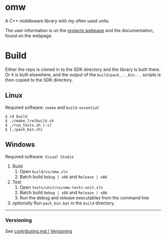 # omw

A C++ middleware library with my often used units.

The user information is on the [projects webpage](https://static.oblaser.ch/omw/)
and the documentation, found on the webpage.



# Build
Either the repo is cloned in to the SDK directory and the library is built there.
Or it is built elsewhere, and the output of the `build/pack_.._bin...` scripts
is then copied to the SDK directory.

## Linux
Required software: `cmake` and `build-essential`
```
$ cd build
$ ./cmake_[re]build.sh
$ ./run_tests.sh [-s]
$ [./pack_bin.sh]
```

## Windows
Required software: `Visual Studio`
1. Build
    1. Open `build/vs/omw.sln`
    0. Batch build `Debug | x86` and `Release | x86`
0. Test
    1. Open `tests/unit/vs/omw-tests-unit.sln`
    0. Batch build `Debug | x86` and `Release | x86`
    0. Run the debug and release executables from the command line
0. _optionally_ Run `pack_bin.bat` in the `build` directory.



---



### Versioning
See [contributing.md / Versioning](https://github.com/oblaser/omw/blob/master/contributing.md#versioning)
